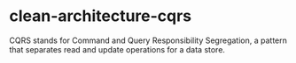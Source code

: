 # clean-architecture-cqrs
CQRS stands for Command and Query Responsibility Segregation, a pattern that separates read and update operations for a data store.
